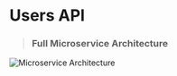 # Users API

> ### Full Microservice Architecture
 
![Microservice Architecture](../microservices_in_golang.png)